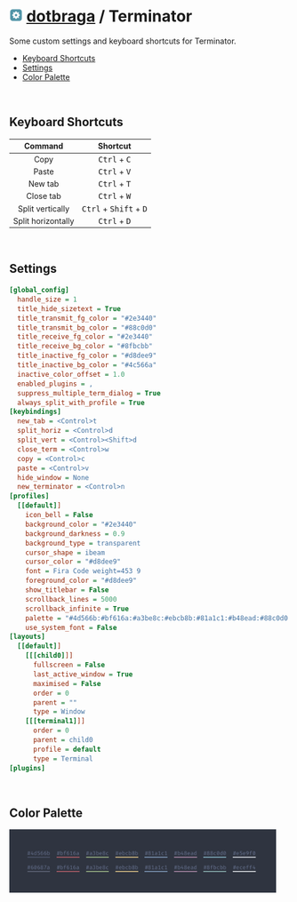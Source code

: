 <h1>
  <img src="../src/images/icons/config-icon.png" width="24" /> <a href="../README.md"><b>dotbraga</b></a> / Terminator
</h1>

Some custom settings and keyboard shortcuts for Terminator.

<!-- TOC -->

- [Keyboard Shortcuts](#keyboard-shortcuts)
- [Settings](#settings)
- [Color Palette](#color-palette)

<!-- /TOC -->

<br/>

## Keyboard Shortcuts

|      Command       |                     Shortcut                      |
|:------------------:|:-------------------------------------------------:|
|        Copy        |          <kbd>Ctrl</kbd> + <kbd>C</kbd>           |
|       Paste        |          <kbd>Ctrl</kbd> + <kbd>V</kbd>           |
|      New tab       |          <kbd>Ctrl</kbd> + <kbd>T</kbd>           |
|     Close tab      |          <kbd>Ctrl</kbd> + <kbd>W</kbd>           |
|  Split vertically  | <kbd>Ctrl</kbd> + <kbd>Shift</kbd> + <kbd>D</kbd> |
| Split horizontally |          <kbd>Ctrl</kbd> + <kbd>D</kbd>           |

<br/>

## Settings

``` ini
[global_config]
  handle_size = 1
  title_hide_sizetext = True
  title_transmit_fg_color = "#2e3440"
  title_transmit_bg_color = "#88c0d0"
  title_receive_fg_color = "#2e3440"
  title_receive_bg_color = "#8fbcbb"
  title_inactive_fg_color = "#d8dee9"
  title_inactive_bg_color = "#4c566a"
  inactive_color_offset = 1.0
  enabled_plugins = ,
  suppress_multiple_term_dialog = True
  always_split_with_profile = True
[keybindings]
  new_tab = <Control>t
  split_horiz = <Control>d
  split_vert = <Control><Shift>d
  close_term = <Control>w
  copy = <Control>c
  paste = <Control>v
  hide_window = None
  new_terminator = <Control>n
[profiles]
  [[default]]
    icon_bell = False
    background_color = "#2e3440"
    background_darkness = 0.9
    background_type = transparent
    cursor_shape = ibeam
    cursor_color = "#d8dee9"
    font = Fira Code weight=453 9
    foreground_color = "#d8dee9"
    show_titlebar = False
    scrollback_lines = 5000
    scrollback_infinite = True
    palette = "#4d566b:#bf616a:#a3be8c:#ebcb8b:#81a1c1:#b48ead:#88c0d0:#e5e9f0:#60687a:#bf616a:#a3be8c:#ebcb8b:#81a1c1:#b48ead:#8fbcbb:#eceff4"
    use_system_font = False
[layouts]
  [[default]]
    [[[child0]]]
      fullscreen = False
      last_active_window = True
      maximised = False
      order = 0
      parent = ""
      type = Window
    [[[terminal1]]]
      order = 0
      parent = child0
      profile = default
      type = Terminal
[plugins]
```

<br/>

## Color Palette

<img src="../src/images/screenshots/dotbraga_terminator-palette_2020-10-18_17.45.png" width="480" />
